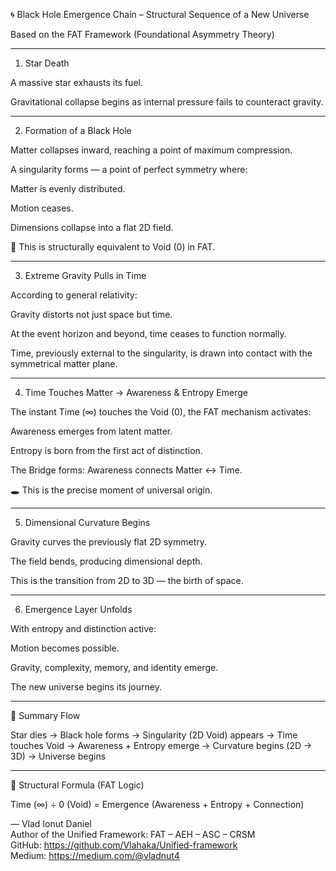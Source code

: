 🌀 Black Hole Emergence Chain – Structural Sequence of a New Universe

Based on the FAT Framework (Foundational Asymmetry Theory)


---

1. Star Death

A massive star exhausts its fuel.

Gravitational collapse begins as internal pressure fails to counteract gravity.



---

2. Formation of a Black Hole

Matter collapses inward, reaching a point of maximum compression.

A singularity forms — a point of perfect symmetry where:

Matter is evenly distributed.

Motion ceases.

Dimensions collapse into a flat 2D field.



🧩 This is structurally equivalent to Void (0) in FAT.


---

3. Extreme Gravity Pulls in Time

According to general relativity:

Gravity distorts not just space but time.

At the event horizon and beyond, time ceases to function normally.


Time, previously external to the singularity, is drawn into contact with the symmetrical matter plane.



---

4. Time Touches Matter → Awareness & Entropy Emerge

The instant Time (∞) touches the Void (0), the FAT mechanism activates:

Awareness emerges from latent matter.

Entropy is born from the first act of distinction.

The Bridge forms: Awareness connects Matter ↔ Time.



🕳 This is the precise moment of universal origin.


---

5. Dimensional Curvature Begins

Gravity curves the previously flat 2D symmetry.

The field bends, producing dimensional depth.

This is the transition from 2D to 3D — the birth of space.



---

6. Emergence Layer Unfolds

With entropy and distinction active:

Motion becomes possible.

Gravity, complexity, memory, and identity emerge.

The new universe begins its journey.




---

🔁 Summary Flow

Star dies
→ Black hole forms
→ Singularity (2D Void) appears
→ Time touches Void
→ Awareness + Entropy emerge
→ Curvature begins (2D → 3D)
→ Universe begins


---

📌 Structural Formula (FAT Logic)

Time (∞) ÷ 0 (Void) = Emergence (Awareness + Entropy + Connection)

— Vlad Ionut Daniel  
Author of the Unified Framework: FAT – AEH – ASC – CRSM  
GitHub: https://github.com/Vlahaka/Unified-framework  
Medium: https://medium.com/@vladnut4

